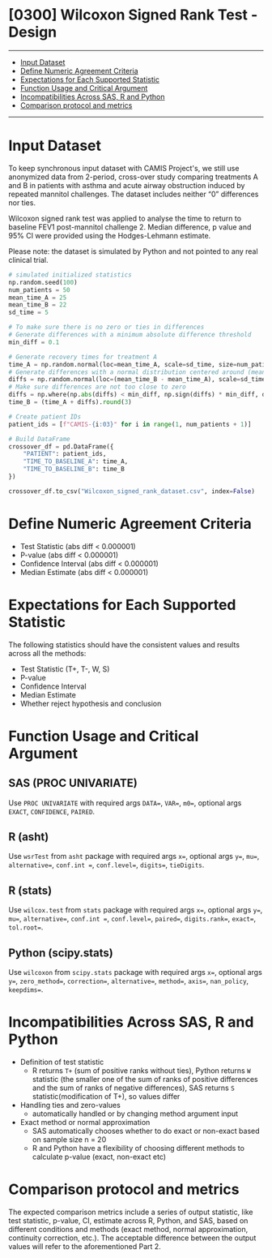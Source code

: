
# [0300] Wilcoxon Signed Rank Test - Design

---
- [Input Dataset](#input-dataset)
- [Define Numeric Agreement Criteria](#define-numeric-agreement-criteria)
- [Expectations for Each Supported Statistic](#expectations-for-eachs-supported-statistic)
- [Function Usage and Critical Argument](#function-usage-and-critical-argument)
- [Incompatibilities Across SAS, R and Python](#incompatibilities-across-sas-r-and-python)
- [Comparison protocol and metrics](#comparison-protocol-and-metrics)

---

# Input Dataset

To keep synchronous input dataset with CAMIS Project's, we still use anonymized data from 2-period, cross-over study comparing treatments A and B in patients with asthma and acute airway obstruction induced by repeated mannitol challenges. The dataset includes neither “0” differences nor ties.

Wilcoxon signed rank test was applied to analyse the time to return to baseline FEV1 post-mannitol challenge 2. Median difference, p value and 95% CI were provided using the Hodges-Lehmann estimate.

Please note: the dataset is simulated by Python and not pointed to any real clinical trial.

```python
# simulated initialized statistics
np.random.seed(100)
num_patients = 50
mean_time_A = 25
mean_time_B = 22
sd_time = 5

# To make sure there is no zero or ties in differences
# Generate differences with a minimum absolute difference threshold
min_diff = 0.1 

# Generate recovery times for treatment A
time_A = np.random.normal(loc=mean_time_A, scale=sd_time, size=num_patients).round(3)
# Generate differences with a normal distribution centered around (mean_time_B - mean_time_A)
diffs = np.random.normal(loc=(mean_time_B - mean_time_A), scale=sd_time/2, size=num_patients)
# Make sure differences are not too close to zero
diffs = np.where(np.abs(diffs) < min_diff, np.sign(diffs) * min_diff, diffs)
time_B = (time_A + diffs).round(3)

# Create patient IDs
patient_ids = [f"CAMIS-{i:03}" for i in range(1, num_patients + 1)]

# Build DataFrame
crossover_df = pd.DataFrame({
    "PATIENT": patient_ids,
    "TIME_TO_BASELINE_A": time_A,
    "TIME_TO_BASELINE_B": time_B
})

crossover_df.to_csv("Wilcoxon_signed_rank_dataset.csv", index=False)
```

# Define Numeric Agreement Criteria

- Test Statistic (abs diff < 0.000001)
- P-value (abs diff < 0.000001)
- Confidence Interval (abs diff < 0.000001)
- Median Estimate (abs diff < 0.000001)

# Expectations for Each Supported Statistic

The following statistics should have the consistent values and results across all the methods:
- Test Statistic (T+, T-, W, S)
- P-value
- Confidence Interval
- Median Estimate
- Whether reject hypothesis and conclusion

# Function Usage and Critical Argument

## SAS (PROC UNIVARIATE)
Use `PROC UNIVARIATE` with required args `DATA=`, `VAR=`, `m0=`, optional args `EXACT`, `CONFIDENCE`, `PAIRED`.

## R (asht)
Use `wsrTest` from `asht` package with required args `x=`, optional args `y=`, `mu=`, `alternative=`, `conf.int =`, `conf.level=`, `digits=`, `tieDigits`.

## R (stats)
Use `wilcox.test` from `stats` package with required args `x=`, optional args `y=`, `mu=`, `alternative=`, `conf.int =`, `conf.level=`, `paired=`, `digits.rank=`, `exact=`, `tol.root=`.

## Python (scipy.stats)
Use `wilcoxon` from `scipy.stats` package with required args `x=`, optional args `y=`, `zero_method=`, `correction=`, `alternative=`, `method=`, `axis=`, `nan_policy`, `keepdims=`.

# Incompatibilities Across SAS, R and Python

- Definition of test statistic
  - R returns `T+` (sum of positive ranks without ties), Python returns `W` statistic (the smaller one of the sum of ranks of positive differences and the sum of ranks of negative differences), SAS returns `S` statistic(modification of T+), so values differ
- Handling ties and zero-values
  - automatically handled or by changing method argument input
- Exact method or normal approximation
  - SAS automatically chooses whether to do exact or non-exact based on sample size n = 20
  - R and Python have a flexibility of choosing different methods to calculate p-value (exact, non-exact etc)


# Comparison protocol and metrics
The expected comparison metrics include a series of output statistic, like test statistic, p-value, CI, estimate across R, Python, and SAS, based on different conditions and methods (exact method, normal approximation, continuity correction, etc.). The acceptable difference between the output values will refer to the aforementioned Part 2. 

